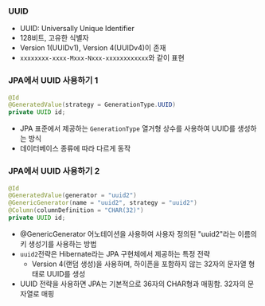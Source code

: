 ### UUID
- UUID: Universally Unique Identifier
- 128비트, 고유한 식별자
- Version 1(UUIDv1), Version 4(UUIDv4)이 존재
- `xxxxxxxx-xxxx-Mxxx-Nxxx-xxxxxxxxxxxx`와 같이 표현

### JPA에서 UUID 사용하기 1
```java
@Id
@GeneratedValue(strategy = GenerationType.UUID)
private UUID id;
```
- JPA 표준에서 제공하는 `GenerationType` 열거형 상수를 사용하여 UUID를 생성하는 방식
- 데이터베이스 종류에 따라 다르게 동작

### JPA에서 UUID 사용하기 2
```java
@Id
@GeneratedValue(generator = "uuid2")
@GenericGenerator(name = "uuid2", strategy = "uuid2")
@Column(columnDefinition = "CHAR(32)")
private UUID id;
```
- @GenericGenerator 어노테이션을 사용하여 사용자 정의된 "uuid2"라는 이름의 키 생성기를 사용하는 방법
- `uuid2`전략은 Hibernate라는 JPA 구현체에서 제공하는 특정 전략
  - Version 4(랜덤 생성)을 사용하며, 하이픈을 포함하지 않는 32자의 문자열 형태로 UUID를 생성
- UUID 전략을 사용하면 JPA는 기본적으로 36자의 CHAR형과 매핑함. 32자의 문자열로 매핑